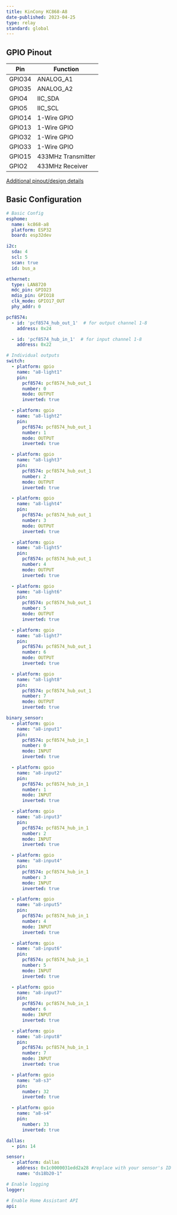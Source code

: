 ```yaml
---
title: KinCony KC868-A8
date-published: 2023-04-25
type: relay
standard: global
---
```


## GPIO Pinout

| Pin    | Function            |
| ------ | ------------------- |
| GPIO34 | ANALOG_A1           |
| GPIO35 | ANALOG_A2           |
| GPIO4  | IIC_SDA             |
| GPIO5  | IIC_SCL             |
| GPIO14 | 1-Wire GPIO         |
| GPIO13 | 1-Wire GPIO         |
| GPIO32 | 1-Wire GPIO         |
| GPIO33 | 1-Wire GPIO         |
| GPIO15 | 433MHz Transmitter  |
| GPIO2  | 433MHz Receiver     |

[Additional pinout/design details](https://www.kincony.com/arduino-esp32-8-channel-relay-module-kc868-a8.html)

## Basic Configuration

```yaml
# Basic Config
esphome:
  name: kc868-a8
  platform: ESP32
  board: esp32dev

i2c:
  sda: 4
  scl: 5
  scan: true
  id: bus_a

ethernet:
  type: LAN8720
  mdc_pin: GPIO23
  mdio_pin: GPIO18
  clk_mode: GPIO17_OUT
  phy_addr: 0

pcf8574:
  - id: 'pcf8574_hub_out_1'  # for output channel 1-8
    address: 0x24

  - id: 'pcf8574_hub_in_1'  # for input channel 1-8
    address: 0x22

# Individual outputs
switch:
  - platform: gpio
    name: "a8-light1"
    pin:
      pcf8574: pcf8574_hub_out_1
      number: 0
      mode: OUTPUT
      inverted: true

  - platform: gpio
    name: "a8-light2"
    pin:
      pcf8574: pcf8574_hub_out_1
      number: 1
      mode: OUTPUT
      inverted: true

  - platform: gpio
    name: "a8-light3"
    pin:
      pcf8574: pcf8574_hub_out_1
      number: 2
      mode: OUTPUT
      inverted: true

  - platform: gpio
    name: "a8-light4"
    pin:
      pcf8574: pcf8574_hub_out_1
      number: 3
      mode: OUTPUT
      inverted: true

  - platform: gpio
    name: "a8-light5"
    pin:
      pcf8574: pcf8574_hub_out_1
      number: 4
      mode: OUTPUT
      inverted: true

  - platform: gpio
    name: "a8-light6"
    pin:
      pcf8574: pcf8574_hub_out_1
      number: 5
      mode: OUTPUT
      inverted: true

  - platform: gpio
    name: "a8-light7"
    pin:
      pcf8574: pcf8574_hub_out_1
      number: 6
      mode: OUTPUT
      inverted: true

  - platform: gpio
    name: "a8-light8"
    pin:
      pcf8574: pcf8574_hub_out_1
      number: 7
      mode: OUTPUT
      inverted: true

binary_sensor:
  - platform: gpio
    name: "a8-input1"
    pin:
      pcf8574: pcf8574_hub_in_1
      number: 0
      mode: INPUT
      inverted: true

  - platform: gpio
    name: "a8-input2"
    pin:
      pcf8574: pcf8574_hub_in_1
      number: 1
      mode: INPUT
      inverted: true

  - platform: gpio
    name: "a8-input3"
    pin:
      pcf8574: pcf8574_hub_in_1
      number: 2
      mode: INPUT
      inverted: true

  - platform: gpio
    name: "a8-input4"
    pin:
      pcf8574: pcf8574_hub_in_1
      number: 3
      mode: INPUT
      inverted: true

  - platform: gpio
    name: "a8-input5"
    pin:
      pcf8574: pcf8574_hub_in_1
      number: 4
      mode: INPUT
      inverted: true

  - platform: gpio
    name: "a8-input6"
    pin:
      pcf8574: pcf8574_hub_in_1
      number: 5
      mode: INPUT
      inverted: true

  - platform: gpio
    name: "a8-input7"
    pin:
      pcf8574: pcf8574_hub_in_1
      number: 6
      mode: INPUT
      inverted: true

  - platform: gpio
    name: "a8-input8"
    pin:
      pcf8574: pcf8574_hub_in_1
      number: 7
      mode: INPUT
      inverted: true

  - platform: gpio
    name: "a8-s3"
    pin:
      number: 32
      inverted: true

  - platform: gpio
    name: "a8-s4"
    pin:
      number: 33
      inverted: true

dallas:
  - pin: 14

sensor:
  - platform: dallas
    address: 0x1c0000031edd2a28 #replace with your sensor's ID
    name: "ds18b20-1"

# Enable logging
logger:

# Enable Home Assistant API
api:
